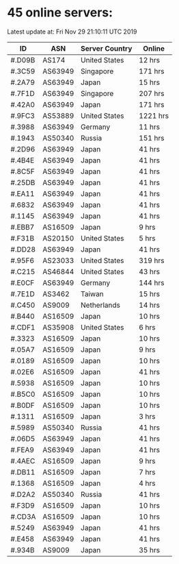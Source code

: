# 45 online servers:

Latest update at: Fri Nov 29 21:10:11 UTC 2019

| ID | ASN | Server Country | Online |
| -- | --- | -------------- | ------ |
| #.D09B | AS174 | United States | 12 hrs |
| #.3C59 | AS63949 | Singapore | 171 hrs |
| #.2A79 | AS63949 | Japan | 15 hrs |
| #.7F1D | AS63949 | Singapore | 207 hrs |
| #.42A0 | AS63949 | Japan | 171 hrs |
| #.9FC3 | AS53889 | United States | 1221 hrs |
| #.3988 | AS63949 | Germany | 11 hrs |
| #.1943 | AS50340 | Russia | 151 hrs |
| #.2D96 | AS63949 | Japan | 41 hrs |
| #.4B4E | AS63949 | Japan | 41 hrs |
| #.8C5F | AS63949 | Japan | 41 hrs |
| #.25DB | AS63949 | Japan | 41 hrs |
| #.EA11 | AS63949 | Japan | 41 hrs |
| #.6832 | AS63949 | Japan | 41 hrs |
| #.1145 | AS63949 | Japan | 41 hrs |
| #.EBB7 | AS16509 | Japan | 9 hrs |
| #.F31B | AS20150 | United States | 5 hrs |
| #.DD28 | AS63949 | Japan | 41 hrs |
| #.95F6 | AS23033 | United States | 319 hrs |
| #.C215 | AS46844 | United States | 43 hrs |
| #.E0CF | AS63949 | Germany | 144 hrs |
| #.7E1D | AS3462 | Taiwan | 15 hrs |
| #.C450 | AS9009 | Netherlands | 14 hrs |
| #.B440 | AS16509 | Japan | 10 hrs |
| #.CDF1 | AS35908 | United States | 6 hrs |
| #.3323 | AS16509 | Japan | 10 hrs |
| #.05A7 | AS16509 | Japan | 9 hrs |
| #.0189 | AS16509 | Japan | 10 hrs |
| #.02E6 | AS16509 | Japan | 41 hrs |
| #.5938 | AS16509 | Japan | 10 hrs |
| #.B5C0 | AS16509 | Japan | 10 hrs |
| #.B0DF | AS16509 | Japan | 10 hrs |
| #.1311 | AS16509 | Japan | 3 hrs |
| #.5989 | AS50340 | Russia | 41 hrs |
| #.06D5 | AS63949 | Japan | 41 hrs |
| #.FEA9 | AS63949 | Japan | 41 hrs |
| #.4AEC | AS16509 | Japan | 9 hrs |
| #.DB11 | AS16509 | Japan | 7 hrs |
| #.1368 | AS16509 | Japan | 4 hrs |
| #.D2A2 | AS50340 | Russia | 41 hrs |
| #.F3D9 | AS16509 | Japan | 10 hrs |
| #.CD3A | AS16509 | Japan | 10 hrs |
| #.5249 | AS63949 | Japan | 41 hrs |
| #.E458 | AS63949 | Japan | 41 hrs |
| #.934B | AS9009 | Japan | 35 hrs |

